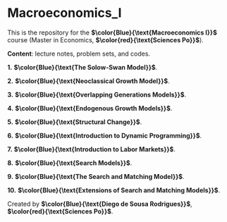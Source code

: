 # Macroeconomics_I

This is the repository for the **$\color{Blue}{\text{Macroeconomics I}}$** course (Master in Economics, **$\color{red}{\text{Sciences Po}}$**).

**Content**: lecture notes, problem sets, and codes.

**1.** **$\color{Blue}{\text{The Solow-Swan Model}}$**.

**2.** **$\color{Blue}{\text{Neoclassical Growth Model}}$**.

**3.** **$\color{Blue}{\text{Overlapping Generations Models}}$**.

**4.** **$\color{Blue}{\text{Endogenous Growth Models}}$**.

**5.** **$\color{Blue}{\text{Structural Change}}$**.

**6.** **$\color{Blue}{\text{Introduction to Dynamic Programming}}$**.

**7.** **$\color{Blue}{\text{Introduction to Labor Markets}}$**.

**8.** **$\color{Blue}{\text{Search Models}}$**.

**9.** **$\color{Blue}{\text{The Search and Matching Model}}$**.

**10.** **$\color{Blue}{\text{Extensions of Search and Matching Models}}$**.

Created by **$\color{Blue}{\text{Diego de Sousa Rodrigues}}$**, **$\color{red}{\text{Sciences Po}}$**.

